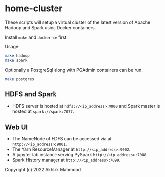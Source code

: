 # home-cluster
These scripts will setup a virtual cluster of the latest version of Apache Hadoop and Spark using Docker containers. 

Install `make` and `docker-ce` first.

Usage:

```bash
make hadoop
make spark
```

Optionally a PostgreSql along with PGAdmin containers can be run.

```bash
make postgres
```

## HDFS and Spark
- HDFS server is hosted at `hdfs://<ip_address>:9000` and Spark master is hosted at `spark://spark:7077`.

## Web UI
- The NameNode of HDFS can be accessed via at `http://<ip_address>:9001`.
- The Yarn ResourceManager at `http://<ip_address>:9002`.
- A jupyter lab instance serving PySpark `http://<ip_address>:7088`.
- Spark History manager at `http://<ip_address>:7099`.

Copyright (c) 2022 Akhlak Mahmood
